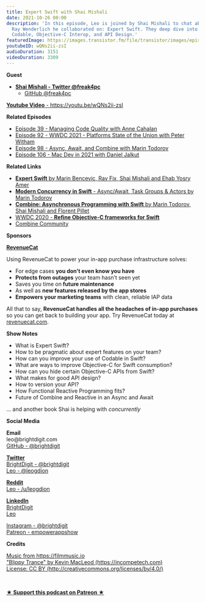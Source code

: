 ```yaml
---
title: Expert Swift with Shai Mishali
date: 2021-10-26 00:00
description: 'In this episode, Leo is joined by Shai Mishali to chat about the new
  Ray Wenderlich he collaborated on: Expert Swift. They deep dive into topics like
  Codable, Objective-C Interop, and API Design.'
featuredImage: https://images.transistor.fm/file/transistor/images/episode/646572/full_1634498181-artwork.jpg
youtubeID: wQNs2ii-zsI
audioDuration: 3151
videoDuration: 3309
---
```

<p><b>Guest</b></p><ul><li>
<a href="https://twitter.com/freak4pc"><strong>Shai Mishali - Twitter @freak4pc</strong></a><ul><li><a href="https://github.com/freak4pc">GitHub @freak4pc</a></li></ul>
</li></ul><p><a href="https://youtu.be/wQNs2ii-zsI"><strong>Youtube Video</strong> - https://youtu.be/wQNs2ii-zsI</a></p><p><b>Related Episodes</b></p><ul>
<li><a href="https://share.transistor.fm/s/99f236b1">Episode 39 - Managing Code Quality with Anne Cahalan</a></li>
<li><a href="https://share.transistor.fm/s/ace13930">Episode 92 - WWDC 2021 - Platforms State of the Union with Peter Witham</a></li>
<li><a href="https://share.transistor.fm/s/f234b424">Episode 98 - Async, Await, and Combine with Marin Todorov</a></li>
<li><a href="https://share.transistor.fm/s/b9cde87e">Episode 106 - Mac Dev in 2021 with Daniel Jalkut</a></li>
</ul><p><b>Related Links</b></p><ul>
<li><a href="https://www.raywenderlich.com/books/expert-swift"><strong>Expert Swift</strong> by Marin Bencevic, Ray Fix, Shai Mishali and Ehab Yosry Amer</a></li>
<li><a href="http://swiftconcurrencybook.com"><strong>Modern Concurrency in Swift</strong> - Async/Await, Task Groups &amp; Actors by Marin Todorov</a></li>
<li><a href="https://www.raywenderlich.com/books/combine-asynchronous-programming-with-swift"><strong>Combine: Asynchronous Programming with Swift</strong> by Marin Todorov, Shai Mishali and Florent Pillet</a></li>
<li><a href="https://developer.apple.com/videos/play/wwdc2020/10680/">WWDC 2020 - <strong>Refine Objective-C frameworks for Swift</strong></a></li>
<li><a href="https://combine.community">Combine Community</a></li>
</ul><p><b>Sponsors</b></p><p><a href="https://revenuecat.com/"><strong>RevenueCat</strong></a><strong></strong></p><p>Using RevenueCat to power your in-app purchase infrastructure solves:</p><ul>
<li>For edge cases <strong>you don’t even know you have</strong>
</li>
<li>
<strong>Protects from outages</strong> your team hasn’t seen yet</li>
<li>Saves you time on<strong> future maintenance </strong>
</li>
<li>As well as <strong>new features released by the app stores</strong>
</li>
<li>
<strong>Empowers your marketing teams</strong> with clean, reliable IAP data</li>
</ul><p>All that to say, <strong>RevenueCat handles all the headaches of in-app purchases</strong> so you can get back to building your app. Try RevenueCat today at <a href="http://revenuecat.com/">revenuecat.com</a>.</p><p><b>Show Notes</b></p><ul>
<li>What is Expert Swift?</li>
<li>How to be pragmatic about expert features on your team?</li>
<li>How can you improve your use of Codable in Swift?</li>
<li>What are ways to improve Objective-C for Swift consumption?</li>
<li>How can you hide certain Objective-C APIs from Swift?</li>
<li>What makes for good API design?</li>
<li>How to version your API?</li>
<li>How Functional Reactive Programming fits?</li>
<li>Future of Combine and Reactive in an Async and Await</li>
</ul><p>... and another book Shai is helping with <em>concurrently</em></p><p><b>Social Media</b></p><p><strong>Email</strong><br>leo@brightdigit.com<br><a href="https://github.com/brightdigit">GitHub - @brightdigit</a></p><p><a href="https://twitter.com/brightdigit"><strong>Twitter </strong><br>BrightDigit - @brightdigit</a><br><a href="https://twitter.com/leogdion">Leo - @leogdion</a></p><p><a href="https://www.reddit.com/user/leogdion"><strong>Reddit</strong><br>Leo - /u/leogdion</a></p><p><a href="https://www.linkedin.com/company/bright-digit"><strong>LinkedIn</strong><br>BrightDigit</a><br><a href="https://www.linkedin.com/in/leogdion/">Leo</a></p><p><a href="https://www.instagram.com/brightdigit/">Instagram - @brightdigit</a><br><a href="https://www.patreon.com/empowerappsshow">Patreon - empowerappshow</a></p><p><b>Credits</b></p><p><a href="https://filmmusic.io/">Music from https://filmmusic.io</a><br><a href="https://incompetech.com/">"Blippy Trance" by Kevin MacLeod (https://incompetech.com)</a><br><a href="http://creativecommons.org/licenses/by/4.0/">License: CC BY (http://creativecommons.org/licenses/by/4.0/)</a></p><p><br></p><p><strong><a rel="payment" title="★ Support this podcast on Patreon ★" href="https://www.patreon.com/empowerappsshow">★ Support this podcast on Patreon ★</a></strong></p>
      